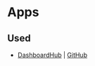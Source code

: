 # Apps

## Used

- [DashboardHub](https://dashboardhub.io/) | [GitHub](https://github.com/dashboardhub/)
